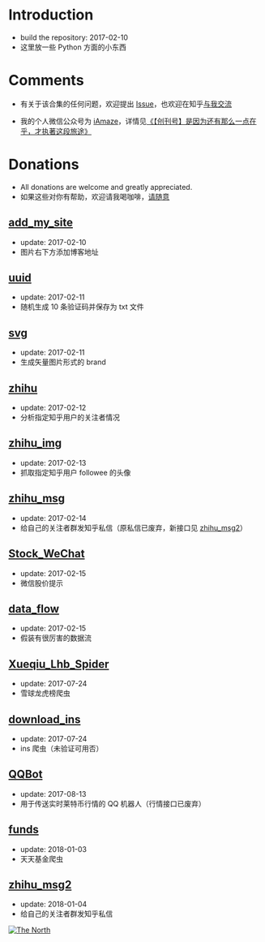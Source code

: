 # Introduction
* build the repository: 2017-02-10
* 这里放一些 Python 方面的小东西

# Comments
* 有关于该合集的任何问题，欢迎提出 [Issue](https://github.com/ipreacher/tricks/issues)，也欢迎在知乎[与我交流](https://www.zhihu.com/people/ipreacher/activities)

* 我的个人微信公众号为 [iAmaze](https://ipreacher.github.io/iAmaze/)，详情见[《【创刊号】是因为还有那么一点在乎，才执著这段旅途》](https://ipreacher.github.io/2017/initialIssue/)

# Donations
* All donations are welcome and greatly appreciated.
* 如果这些对你有帮助，欢迎请我喝咖啡，[请随意](https://ipreacher.github.io/donate/)

## [add_my_site](https://github.com/ipreacher/tricks/tree/master/add_my_site)
* update: 2017-02-10
* 图片右下方添加博客地址


## [uuid](https://github.com/ipreacher/tricks/tree/master/uuid)
* update: 2017-02-11
* 随机生成 10 条验证码并保存为 txt 文件


## [svg](https://github.com/ipreacher/tricks/tree/master/svg)
* update: 2017-02-11
* 生成矢量图片形式的 brand


## [zhihu](https://github.com/ipreacher/tricks/tree/master/zhihu)
* update: 2017-02-12
* 分析指定知乎用户的关注者情况


## [zhihu_img](https://github.com/ipreacher/tricks/tree/master/zhihu_img)
* update: 2017-02-13
* 抓取指定知乎用户 followee 的头像


## [zhihu_msg](https://github.com/ipreacher/tricks/tree/master/zhihu_msg)
* update: 2017-02-14
* 给自己的关注者群发知乎私信（原私信已废弃，新接口见 [zhihu_msg2](https://github.com/ipreacher/tricks/tree/master/zhihu_msg2)）


## [Stock_WeChat](https://github.com/ipreacher/tricks/tree/master/Stock_WeChat)
* update: 2017-02-15
* 微信股价提示


## [data_flow](https://github.com/ipreacher/tricks/tree/master/data_flow)
* update: 2017-02-15
* 假装有很厉害的数据流

## [Xueqiu_Lhb_Spider](https://github.com/ipreacher/tricks/tree/master/Xueqiu_Lhb_Spider)
* update: 2017-07-24
* 雪球龙虎榜爬虫

## [download_ins](https://github.com/ipreacher/tricks/tree/master/download_ins)
* update: 2017-07-24
* ins 爬虫（未验证可用否）

## [QQBot](https://github.com/ipreacher/tricks/tree/master/QQBot)
* update: 2017-08-13
* 用于传送实时莱特币行情的 QQ 机器人（行情接口已废弃）

## [funds](https://github.com/ipreacher/tricks/tree/master/funds)
* update: 2018-01-03
* 天天基金爬虫

## [zhihu_msg2](https://github.com/ipreacher/tricks/tree/master/zhihu_msg2)
* update: 2018-01-04
* 给自己的关注者群发知乎私信

[![The North](https://cl.ly/3E2J413r2s1T/idea1.svg)](https://ipreacher.github.io/)